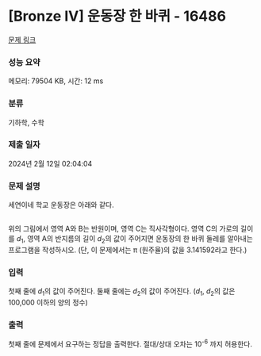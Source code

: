 # [Bronze IV] 운동장 한 바퀴 - 16486 

[문제 링크](https://www.acmicpc.net/problem/16486) 

### 성능 요약

메모리: 79504 KB, 시간: 12 ms

### 분류

기하학, 수학

### 제출 일자

2024년 2월 12일 02:04:04

### 문제 설명

<p>세연이네 학교 운동장은 아래와 같다.</p>

<p style="text-align: center;"><img alt="" src="https://upload.acmicpc.net/2f29c6a0-5406-493c-a4d6-d2595c32be2e/"></p>

<p>위의 그림에서 영역 A와 B는 반원이며, 영역 C는 직사각형이다. 영역 C의 가로의 길이를 <em>d</em><sub>1</sub>, 영역 A의 반지름의 길이 <em>d</em><sub>2</sub>의 값이 주어지면 운동장의 한 바퀴 둘레를 알아내는 프로그램을 작성하시오. (단, 이 문제에서는 π (원주율)의 값을 3.141592라고 한다.)</p>

### 입력 

 <p>첫째 줄에 <em>d</em><sub>1</sub>의 값이 주어진다. 둘째 줄에는 <em>d</em><sub>2</sub>의 값이 주어진다. (<em>d</em><sub>1</sub>, <em>d</em><sub>2</sub>의 값은 100,000 이하의 양의 정수)</p>

### 출력 

 <p>첫째 줄에 문제에서 요구하는 정답을 출력한다. 절대/상대 오차는 10<sup>-6</sup> 까지 허용한다.</p>


